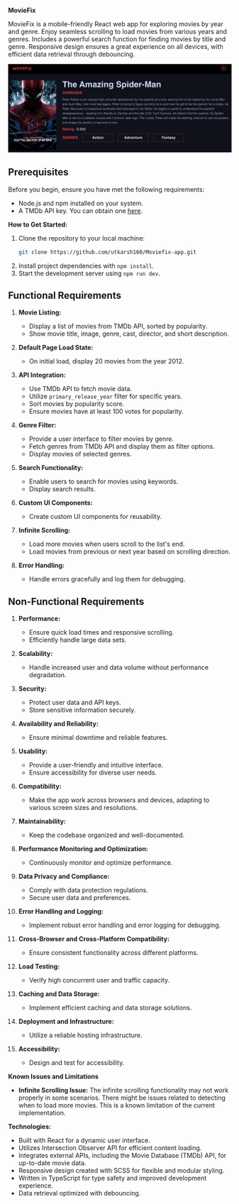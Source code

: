 **MovieFix**

MovieFix is a mobile-friendly React web app for exploring movies by year and genre. Enjoy seamless scrolling to load movies from various years and genres. Includes a powerful search function for finding movies by title and genre. Responsive design ensures a great experience on all devices, with efficient data retrieval through debouncing.

![Movie Poster](/src/assets/images/movie-poster.png)

## Prerequisites

Before you begin, ensure you have met the following requirements:

- Node.js and npm installed on your system.
- A TMDb API key. You can obtain one [here](https://www.themoviedb.org/documentation/api).

**How to Get Started:**
1. Clone the repository to your local machine: 
   ```bash
   git clone https://github.com/utkarsh160/Moviefix-app.git
2. Install project dependencies with `npm install`.
3. Start the development server using `npm run dev`.

## Functional Requirements

1. **Movie Listing:**
   - Display a list of movies from TMDb API, sorted by popularity.
   - Show movie title, image, genre, cast, director, and short description.

2. **Default Page Load State:**
   - On initial load, display 20 movies from the year 2012.

3. **API Integration:**
   - Use TMDb API to fetch movie data.
   - Utilize `primary_release_year` filter for specific years.
   - Sort movies by popularity score.
   - Ensure movies have at least 100 votes for popularity.

4. **Genre Filter:**
   - Provide a user interface to filter movies by genre.
   - Fetch genres from TMDb API and display them as filter options.
   - Display movies of selected genres.

5. **Search Functionality:**
   - Enable users to search for movies using keywords.
   - Display search results.

6. **Custom UI Components:**
   - Create custom UI components for reusability.

7. **Infinite Scrolling:**
   - Load more movies when users scroll to the list's end.
   - Load movies from previous or next year based on scrolling direction.

8. **Error Handling:**
   - Handle errors gracefully and log them for debugging.

## Non-Functional Requirements

1. **Performance:**
   - Ensure quick load times and responsive scrolling.
   - Efficiently handle large data sets.

2. **Scalability:**
   - Handle increased user and data volume without performance degradation.

3. **Security:**
   - Protect user data and API keys.
   - Store sensitive information securely.

4. **Availability and Reliability:**
   - Ensure minimal downtime and reliable features.

5. **Usability:**
   - Provide a user-friendly and intuitive interface.
   - Ensure accessibility for diverse user needs.

6. **Compatibility:**
   - Make the app work across browsers and devices, adapting to various screen sizes and resolutions.

7. **Maintainability:**
   - Keep the codebase organized and well-documented.

8. **Performance Monitoring and Optimization:**
   - Continuously monitor and optimize performance.

9. **Data Privacy and Compliance:**
   - Comply with data protection regulations.
   - Secure user data and preferences.

10. **Error Handling and Logging:**
    - Implement robust error handling and error logging for debugging.

11. **Cross-Browser and Cross-Platform Compatibility:**
    - Ensure consistent functionality across different platforms.

12. **Load Testing:**
    - Verify high concurrent user and traffic capacity.

13. **Caching and Data Storage:**
    - Implement efficient caching and data storage solutions.

14. **Deployment and Infrastructure:**
    - Utilize a reliable hosting infrastructure.

15. **Accessibility:**
    - Design and test for accessibility.

**Known Issues and Limitations**
- **Infinite Scrolling Issue:** The infinite scrolling functionality may not work properly in some scenarios. There might be issues related to detecting when to load more movies. This is a known limitation of the current implementation.

**Technologies:**
- Built with React for a dynamic user interface.
- Utilizes Intersection Observer API for efficient content loading.
- Integrates external APIs, including the Movie Database (TMDb) API, for up-to-date movie data.
- Responsive design created with SCSS for flexible and modular styling.
- Written in TypeScript for type safety and improved development experience.
- Data retrieval optimized with debouncing.

